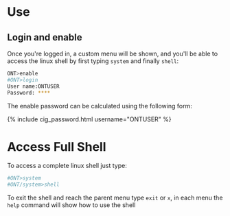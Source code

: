 # Use
## Login and enable


Once you're logged in, a custom menu will be shown, and you'll be able to access the linux shell by first typing `system` and finally `shell`:

```sh
ONT>enable
#ONT>login
User name:ONTUSER
Password: ****
```

The enable password can be calculated using the following form:

{% include cig_password.html username="ONTUSER" %}

# Access Full Shell

To access a complete linux shell just type:
```sh
#ONT>system
#ONT/system>shell
```

To exit the shell and reach the parent menu type `exit` or `x`, in each menu the `help` command will show how to use the shell

